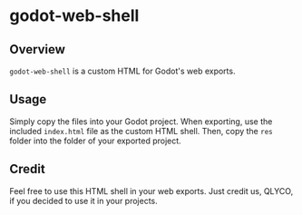 # godot-web-shell

## Overview

```godot-web-shell``` is a custom HTML for Godot's web exports.

## Usage

Simply copy the files into your Godot project. When exporting, use the included ```index.html``` file as the custom HTML shell. Then, copy the ```res``` folder into the folder of your exported project.

## Credit

Feel free to use this HTML shell in your web exports. Just credit us, QLYCO, if you decided to use it in your projects.